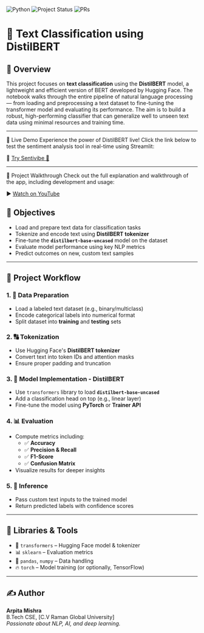 ![Python](https://img.shields.io/badge/Python-3.8%2B-blue)
![Project Status](https://img.shields.io/badge/Project%20Status-Completed-success)
![PRs](https://img.shields.io/badge/PRs-welcome-brightgreen)

# 🧠 Text Classification using DistilBERT

## 📌 Overview  
This project focuses on **text classification** using the **DistilBERT** model, a lightweight and efficient version of BERT developed by Hugging Face. The notebook walks through the entire pipeline of natural language processing — from loading and preprocessing a text dataset to fine-tuning the transformer model and evaluating its performance. The aim is to build a robust, high-performing classifier that can generalize well to unseen text data using minimal resources and training time.

---

🚀 Live Demo
Experience the power of DistilBERT live! Click the link below to test the sentiment analysis tool in real-time using Streamlit:

🔗 [Try Sentivibe 💬](https://sentivibe.streamlit.app/)

---
🎥 Project Walkthrough
Check out the full explanation and walkthrough of the app, including development and usage:

▶️ [Watch on YouTube](https://youtu.be/DlBC7CpucT8?si=FX40yK66UWbcFZme)

## 🎯 Objectives  
- Load and prepare text data for classification tasks  
- Tokenize and encode text using **DistilBERT tokenizer**  
- Fine-tune the **`distilbert-base-uncased`** model on the dataset  
- Evaluate model performance using key NLP metrics  
- Predict outcomes on new, custom text samples  

---

## 🔄 Project Workflow  

### 1. 📂 Data Preparation  
- Load a labeled text dataset (e.g., binary/multiclass)  
- Encode categorical labels into numerical format  
- Split dataset into **training** and **testing** sets  

### 2. 🔠 Tokenization  
- Use Hugging Face's **DistilBERT tokenizer**  
- Convert text into token IDs and attention masks  
- Ensure proper padding and truncation  

### 3. 🧠 Model Implementation - DistilBERT  
- Use `transformers` library to load **`distilbert-base-uncased`**  
- Add a classification head on top (e.g., linear layer)  
- Fine-tune the model using **PyTorch** or **Trainer API**  

### 4. 📊 Evaluation  
- Compute metrics including:  
  - ✅ **Accuracy**  
  - ✅ **Precision & Recall**  
  - ✅ **F1-Score**  
  - ✅ **Confusion Matrix**  
- Visualize results for deeper insights  

### 5. 🔮 Inference  
- Pass custom text inputs to the trained model  
- Return predicted labels with confidence scores  

---

## 🧪 Libraries & Tools  
- 🤗 `transformers` – Hugging Face model & tokenizer  
- 📊 `sklearn` – Evaluation metrics  
- 🧮 `pandas`, `numpy` – Data handling  
- 🔥 `torch` – Model training (or optionally, TensorFlow)

---

## ✍️ Author

**Arpita Mishra**  
B.Tech CSE, [C.V Raman Global University]  
*Passionate about NLP, AI, and deep learning.*


